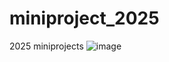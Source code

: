 # miniproject_2025
2025 miniprojects
![image](https://github.com/user-attachments/assets/df63e904-2387-4aab-9b94-80aa079349ca)
